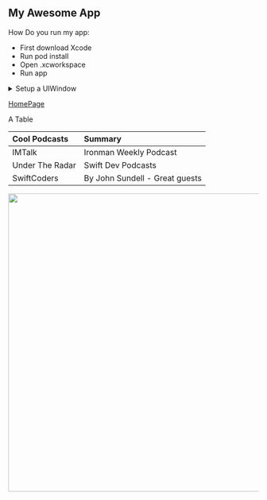 ## My Awesome App

How Do you run my app: 
* First download Xcode
* Run pod install 
* Open .xcworkspace 
* Run app 

<details>
<summary>Setup a UIWindow</summary>
  
```swift
window = UIWindow(frame: UIScreen.main.bounds)
window.makeKeyVisible
```

 </details>


[HomePage](https://alexcpaul.com/)  

A Table 

|Cool Podcasts|Summary|
|:-------|:-------|
|IMTalk|Ironman Weekly Podcast|
|Under The Radar|Swift Dev Podcasts|
|SwiftCoders|By John Sundell - Great guests|

<p align="center">
<img src="https://encrypted-tbn0.gstatic.com/images?q=tbn:ANd9GcQxeRD-BWHMUvCd_7PJwFxrjzFIOWTs14lX0T-3TmVDQT9LuHfi" width="800" height="600"/>
</p>

